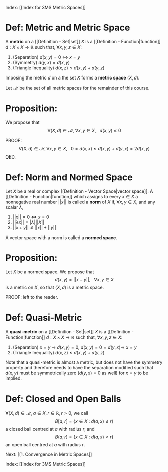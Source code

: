 Index: [[Index for 3MS Metric Spaces]]

# Def: Metric and Metric Space
A **metric** on a [[Definition - Set|set]] $X$ is a [[Definition - Function|function]] $d:X\times X\to \mathbb{R}$ such that, $\forall x,y,z\in X$:

1. (Separation) $d(x,y)=0~\Leftrightarrow~x=y$
2. (Symmetry) $d(y,x)=d(x,y)$
3. (Triangle Inequality) $d(x,z)\leq d(x,y)+d(y,z)$

Imposing the metric $d$ on a the set $X$ forms a **metric space** $(X,d)$. 

Let $\mathcal{M}$ be the set of all metric spaces for the remainder of this course.

# Proposition:
We propose that
$$\forall(X,d)\in\mathcal{M},\forall x,y\in X,~~~d(x,y)\leq 0$$

PROOF: $$\forall(X,d)\in\mathcal{M},\forall x,y\in X,~~~0=d(x,x)\leq d(x,y)+d(y,x)=2d(x,y)$$ QED.

# Def: Norm and Normed Space
Let $X$ be a real or complex [[Definition - Vector Space|vector space]]. A [[Definition - Function|function]] which assigns to every $x\in X$ a nonnegative real number $||x||$ is called a **norm** of $X$ if, $\forall x,y\in X$, and any scalar $\lambda$,

1. $||x||=0~\Leftrightarrow~x=0$
2. $||\lambda x||=|\lambda|||X||$
3. $||x+y||\leq ||x||+||y||$

A vector space with a norm is called a **normed space**.

# Proposition:
Let $X$ be a normed space. We propose that
$$d(x,y)=||x-y||,~~~\forall x,y\in X$$
is a metric on $X$, so that $(X,d)$ is a metric space.

PROOF: left to the reader.

# Def: Quasi-Metric
A **quasi-metric** on a [[Definition - Set|set]] $X$ is a [[Definition - Function|function]] $d:X\times X\to \mathbb{R}$ such that, $\forall x,y,z\in X$:

1. (Separation) $x=y~\Rightarrow~d(x,y)=0,~d(x,y)=0=d(y,x)\Rightarrow~x=y$
2. (Triangle Inequality) $d(x,z)\leq d(x,y)+d(y,z)$

Note that a quasi-metric is almost a metric, but does not have the symmetry property and therefore needs to have the separation modified such that $d(x,y)$ must be symmetrically zero ($d(y,x)=0$ as well) for $x=y$ to be implied.

# Def: Closed and Open Balls
$\forall(X,d)\in\mathcal{M},a\in X,r\in\mathbb{R},r>0$, we call $$B[a;r]=\{x\in X~:~d(a,x)\leq r\}$$ a closed ball centred at $a$ with radius $r$, and $$B(a;r)=\{x\in X~:~d(a,x)< r\}$$ an open ball centred at $a$ with radius $r$.

Next: [[1. Convergence in Metric Spaces]]

Index: [[Index for 3MS Metric Spaces]]